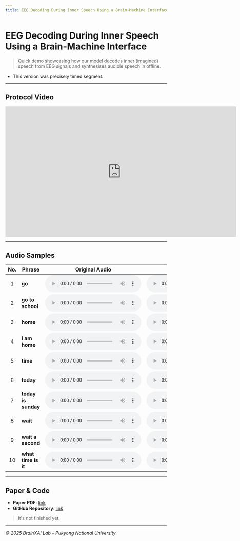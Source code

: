 ```yaml
---
title: EEG Decoding During Inner Speech Using a Brain-Machine Interface
---
```


# EEG Decoding During Inner Speech Using a Brain-Machine Interface
> Quick demo showcasing how our model decodes inner (imagined) speech from EEG signals and synthesises audible speech in offline.
- This version was precisely timed segment.

---

## Protocol Video
<iframe width="720" height="405" src="https://www.youtube.com/embed/Hh71r9p2UAg"
        title="Protocol video" frameborder="0" allowfullscreen></iframe>

---

## Audio Samples

| No. | Phrase               | Original&nbsp;Audio | EEG-Imagined&nbsp;Audio |
|:--:|----------------------|--------------------|-----------------------|
| 1 | **go**                | <audio controls src="audio/tar_go.wav"></audio> | <audio controls src="audio/pred_go.wav"></audio> |
| 2 | **go to school**      | <audio controls src="audio/tar_gotoschool.wav"></audio> | <audio controls src="audio/pred_gotoschool.wav"></audio> |
| 3 | **home**              | <audio controls src="audio/tar_home.wav"></audio> | <audio controls src="audio/pred_home.wav"></audio> |
| 4 | **I am home**         | <audio controls src="audio/tar_iamhome.wav"></audio> | <audio controls src="audio/pred_iamhome.wav"></audio> |
| 5 | **time**              | <audio controls src="audio/tar_time.wav"></audio> | <audio controls src="audio/pred_time.wav"></audio> |
| 6 | **today**             | <audio controls src="audio/tar_today.wav"></audio> | <audio controls src="audio/pred_today.wav"></audio> |
| 7 | **today is sunday**   | <audio controls src="audio/tar_todayissunday.wav"></audio> | <audio controls src="audio/pred_todayissunday.wav"></audio> |
| 8 | **wait**              | <audio controls src="audio/tar_wait.wav"></audio> | <audio controls src="audio/pred_wait.wav"></audio> |
| 9 | **wait a second**     | <audio controls src="audio/tar_waitaseconds.wav"></audio> | <audio controls src="audio/pred_waitaseconds.wav"></audio> |
|10 | **what time is it**   | <audio controls src="audio/tar_whattimeisit.wav"></audio> | <audio controls src="audio/pred_whattimeisit.wav"></audio> |


---

## Paper & Code
- **Paper PDF**: [link](#)
- **GitHub Repository**: [link](#)
> It's not finished yet.
---

_© 2025 BrainXAI Lab – Pukyong National University_
